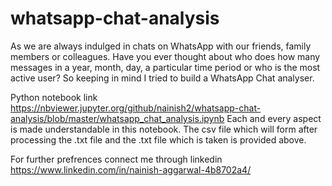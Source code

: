 # whatsapp-chat-analysis
As we are always indulged in chats on WhatsApp with our friends, family members or colleagues. Have you ever thought about who does how many messages in a year, month, day, a particular time period or who is the most active user? So keeping in mind I tried to build a WhatsApp Chat analyser.  

Python notebook link https://nbviewer.jupyter.org/github/nainish2/whatsapp-chat-analysis/blob/master/whatsapp_chat_analysis.ipynb
Each and every aspect is made understandable in this notebook.
The csv file which will form after processing the .txt file and the .txt file which is taken is provided above.

For further prefrences connect me through linkedin https://www.linkedin.com/in/nainish-aggarwal-4b8702a4/
